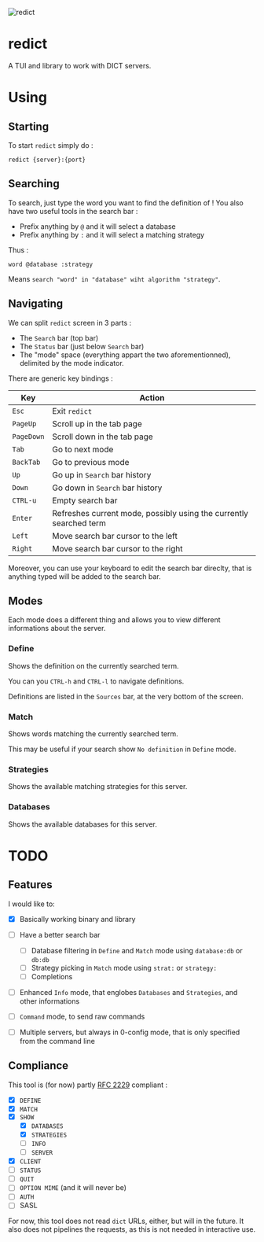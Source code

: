 ![redict](https://i.imgur.com/UIl1mRO.jpg)
# redict
A TUI and library to work with DICT servers.

# Using

## Starting

To start `redict` simply do :

```
redict {server}:{port}
```

## Searching

To search, just type the word you want to find the definition of !
You also have two useful tools in the search bar :

  - Prefix anything by `@` and it will select a database
  - Prefix anything by `:` and it will select a matching strategy

Thus :
```
word @database :strategy
```

Means `search "word" in "database" wiht algorithm "strategy"`.

## Navigating

We can split `redict` screen in 3 parts :

- The `Search` bar (top bar)
- The `Status` bar (just below `Search` bar)
- The "mode" space (everything appart the two aforementionned),
  delimited by the mode indicator.

There are generic key bindings :

| Key | Action |
|-----|--------|
| `Esc` | Exit `redict` |
| `PageUp` | Scroll up in the tab page |
| `PageDown` | Scroll down in the tab page |
| `Tab` | Go to next mode |
| `BackTab` | Go to previous mode |
| `Up` | Go up in `Search` bar history |
| `Down` | Go down in `Search` bar history |
| `CTRL-u` | Empty search bar |
| `Enter` | Refreshes current mode, possibly using the currently searched term |
| `Left` | Move search bar cursor to the left |
| `Right` | Move search bar cursor to the right |

Moreover, you can use your keyboard to edit the search bar direclty,
that is anything typed will be added to the search bar.

## Modes

Each mode does a different thing and allows you to view different
informations about the server.

### Define

Shows the definition on the currently searched term.

You can you `CTRL-h` and `CTRL-l` to navigate definitions.

Definitions are listed in the `Sources` bar, at the very bottom of the
screen.

### Match

Shows words matching the currently searched term.

This may be useful if your search show `No definition` in `Define`
mode.

### Strategies

Shows the available matching strategies for this server.

### Databases

Shows the available databases for this server.

# TODO

## Features

I would like to:

- [x] Basically working binary and library
- [ ] Have a better search bar
  - [ ] Database filtering in `Define` and `Match` mode using `database:db` or `db:db`
  - [ ] Strategy picking in `Match` mode using `strat:` or `strategy:`
  - [ ] Completions
- [ ] Enhanced `Info` mode, that englobes `Databases` and `Strategies`, and other informations
- [ ] `Command` mode, to send raw commands
- [ ] Multiple servers, but always in 0-config mode, that is only specified from the command line


## Compliance

This tool is (for now) partly [RFC 2229](https://tools.ietf.org/html/rfc2229)
compliant :

- [x] `DEFINE`
- [x] `MATCH`
- [x] `SHOW`
  - [x] `DATABASES`
  - [x] `STRATEGIES`
  - [ ] `INFO`
  - [ ] `SERVER`
- [x] `CLIENT`
- [ ] `STATUS`
- [ ] `QUIT`
- [ ] `OPTION MIME` (and it will never be)
- [ ] `AUTH`
- [ ] SASL

For now, this tool does not read `dict` URLs, either, but will in the future.
It also does not pipelines the requests, as this is not needed in interactive use.
